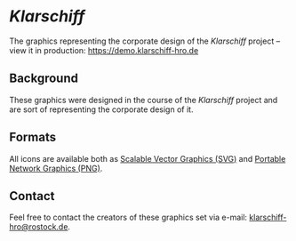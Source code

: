 # *Klarschiff*

The graphics representing the corporate design of the *Klarschiff* project – view it in production: https://demo.klarschiff-hro.de

## Background

These graphics were designed in the course of the *Klarschiff* project and are sort of representing the corporate design of it.

## Formats

All icons are available both as [Scalable Vector Graphics (SVG)](http://en.wikipedia.org/wiki/Svg) and [Portable Network Graphics (PNG)](http://en.wikipedia.org/wiki/Portable_Network_Graphics).

## Contact

Feel free to contact the creators of these graphics set via e-mail: <klarschiff-hro@rostock.de>.
